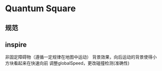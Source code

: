 # Quantum Square


## 规范

## inspire
非固定障碍物（遵循一定规律在地图中运动）
背景效果，向后运动的背景使得小方块看起来在快速向前
调整globalSpeed，更改碰撞检测(准确性)